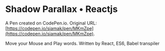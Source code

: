 # Shadow Parallax • Reactjs

A Pen created on CodePen.io. Original URL: [https://codepen.io/siamak/pen/MKmZpe](https://codepen.io/siamak/pen/MKmZpe).

Move your Mouse and Play words. Written by React, ES6, Babel transpiler